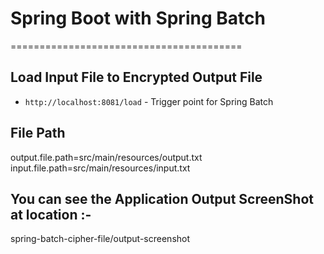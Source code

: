 # Spring Boot with Spring Batch
========================================

## Load Input File to Encrypted Output File
- `http://localhost:8081/load` - Trigger point for Spring Batch

## File Path
output.file.path=src/main/resources/output.txt
input.file.path=src/main/resources/input.txt

## You can see the Application Output ScreenShot at location :- 
spring-batch-cipher-file/output-screenshot